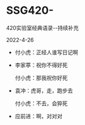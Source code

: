 # SSG420-
420实验室经典语录--持续补充


2022-4-26
- 付小虎：正经人谁写日记啊
- 李家葶：祝你不得好死

  付小虎：那我祝你好死
  
- 袁冲：虎哥，走，跑步去

  付小虎：不去，会猝死
 
 - 应前进：啊，对对对
